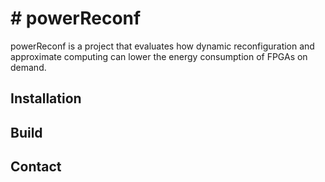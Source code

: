 # # powerReconf

powerReconf is a project that evaluates how dynamic reconfiguration and approximate computing can lower the energy consumption of FPGAs on demand.

## Installation



## Build



## Contact